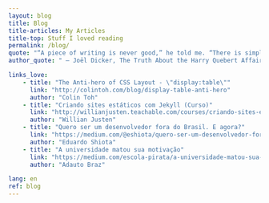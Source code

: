 ```yaml
---
layout: blog
title: Blog
title-articles: My Articles
title-top: Stuff I loved reading
permalink: /blog/
quote: "“A piece of writing is never good,” he told me. “There is simply a moment when it is less bad than before.”"
author_quote: "	― Joël Dicker, The Truth About the Harry Quebert Affair"

links_love:
    - title: "The Anti-hero of CSS Layout - \"display:table\""
      link: "http://colintoh.com/blog/display-table-anti-hero"
      author: "Colin Toh" 
    - title: "Criando sites estáticos com Jekyll (Curso)"
      link: "http://willianjusten.teachable.com/courses/criando-sites-estaticos-com-jekyll"
      author: "Willian Justen"
    - title: "Quero ser um desenvolvedor fora do Brasil. E agora?"
      link: "https://medium.com/@eshiota/quero-ser-um-desenvolvedor-fora-do-brasil-e-agora-5c170c176c8e#.rcpvxutla"
      author: "Eduardo Shiota"
    - title: "A universidade matou sua motivação"
      link: "https://medium.com/escola-pirata/a-universidade-matou-sua-motivação-5bc46f4f3d8e#.hegb4r717"
      author: "Adauto Braz"

lang: en
ref: blog
---
```

